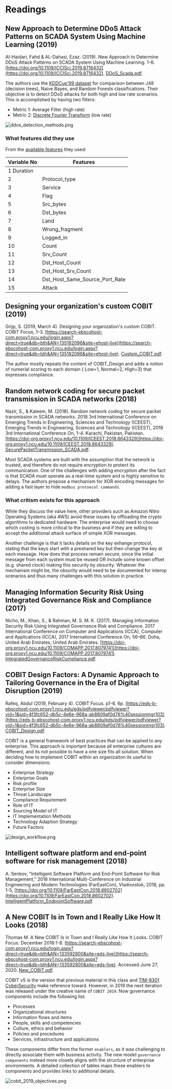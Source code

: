 # Readings

## New Approach to Determine DDoS Attack Patterns on SCADA System Using Machine Learning (2019)

Al-Haidari, Fahd & AL-Dahasi, Ezaz. (2019). New Approach to Determine DDoS Attack Patterns on SCADA System Using Machine Learning. 1-6. [https://doi.org/10.1109/ICCISci.2019.8716432](https://doi.org/10.1109/ICCISci.2019.8716432). [DDoS_Scada.pdf](DDoS_Scada.pdf).

The authors use the [KDDCup'99 dataset](http://kdd.ics.uci.edu/databases/kddcup99/kddcup99.html) for comparison between J48 (decision trees), Naive Bayes, and Random Forests classifications.  Their objective is to detect DDoS attacks for both high and low rate scenarios.  This is accomplished by having two filters:

- Metric 1: Average Filter (high rate)
- Metric 2: [Discrete Fourier Transform](https://en.wikipedia.org/wiki/Discrete_Fourier_transform) (low rate)

![ddos_detection_methods.png](ddos_detection_methods.png)

### What features did they use

From the [available features](http://kdd.ics.uci.edu/databases/kddcup99/kddcup.names) they used:

|Variable No| Features|
|-----------|---------|
|1 Duration|
|2 |Protocol_type|
|3 |Service|
|4 |Flag|
|5 |Src_bytes|
|6 |Dst_bytes|
|7 |Land|
|8 |Wrong_fragment|
|9 |Logged_in|
|10| Count|
|11| Srv_Count|
|12| Dst_Host_Count|
|13| Dst_Host_Srv_Count|
|14| Dst_Host_Same_Source_Port_Rate|
|15| Attack|

## Designing your organization's custom COBIT (2019)

Grijp, S. (2019, March 4). Designing your organization's custom COBIT. COBIT Focus, 1–3. [https://search-ebscohost-com.proxy1.ncu.edu/login.aspx?direct=true&db=bth&AN=135182096&site=ehost-live](https://search-ebscohost-com.proxy1.ncu.edu/login.aspx?direct=true&db=bth&AN=135182096&site=ehost-live). [Custom_COBIT.pdf](Custom_COBIT.pdf).

The author mostly repeats the content of COBIT_Design and adds a notion of numerial scoring to each domain { Low=1, Normal=2, High=3} that expresses compliance.

## Random network coding for secure packet transmission in SCADA networks (2018)

Nazir, S., & Kaleem, M. (2018). Random network coding for secure packet transmission in SCADA networks. 2018 3rd International Conference on Emerging Trends in Engineering, Sciences and Technology (ICEEST), Emerging Trends in Engineering, Sciences and Technology (ICEEST), 2018 3rd International Conference On, 1–4. Karachi, Pakistan, Pakistan. [https://doi-org.proxy1.ncu.edu/10.1109/ICEEST.2018.8643329](https://doi-org.proxy1.ncu.edu/10.1109/ICEEST.2018.8643329). [SecurePacketTransmission_SCADA.pdf](SecurePacketTransmission_SCADA.pdf).

Most SCADA systems are built with the assumption that the network is trusted, and therefore do not require encryption to protect its communication.  One of the challenges with adding encryption after the fact is that SCADA must operate as a real-time system and is highly sensitive to delays.  The authors propose a mechanism for XOR encoding messages for adding a fast layer to hide `modbus protoecol commands`.  

### What critism exists for this approach

While they discuss the value here, other providers such as Amazon Nitro Operating Systems (aka AWS) avoid these issues by offloading the crypto algorithms to dedicated hardware.  The enterprise would need to choose which costing is more critical to the business and if they are willing to accept the additional attack surface of simple XOR messages. 

Another challenge is that it lacks details on the key exhange protocol, stating that the keys start with a preshared key but then change the key at each message.  How does that process remain secure, since the initial message from each system must be reused OR include some known offset (e.g. shared clock) making this security by obsurity.  Whatever the mechanism might be, the obsurity would need to be documented for interop scenarios and thus many challenges with this solution in practice.

## Managing Information Security Risk Using Integrated Governance Risk and Compliance (2017)

Nicho, M., Khan, S., & Rahman, M. S. M. K. (2017). Managing Information Security Risk Using Integrated Governance Risk and Compliance. 2017 International Conference on Computer and Applications (ICCA), Computer and Applications (ICCA), 2017 International Conference On, 56–66. Doha, United Arab Emirates, United Arab Emirates. [https://doi-org.proxy1.ncu.edu/10.1109/COMAPP.2017.8079741](https://doi-org.proxy1.ncu.edu/10.1109/COMAPP.2017.8079741). [IntegratedGovernanceRiskCompliance.pdf](IntegratedGovernanceRiskCompliance.pdf).

## COBIT Design Factors: A Dynamic Approach to Tailoring Governance in the Era of Digital Disruption (2019)

Rafeq, Abdul (2019, February 4). COBIT Focus. p1-6. 6p. [https://eds-b-ebscohost-com.proxy1.ncu.edu/eds/pdfviewer/pdfviewer?vid=1&sid=4f3fc652-db5c-4e6e-968a-ab8809af0d76%40sessionmgr103](https://eds-b-ebscohost-com.proxy1.ncu.edu/eds/pdfviewer/pdfviewer?vid=1&sid=4f3fc652-db5c-4e6e-968a-ab8809af0d76%40sessionmgr103).  [COBIT_Design.pdf](COBIT_Design.pdf).

COBIT is a general framework of best practices that can be applied to any enterprise.  This approach is important because all enterprise cultures are different, and its not possible to have a one size fits all solution.  When deciding how to implement COBIT within an organizaiton its useful to consider dimensions:

- Enterprise Strategy
- Enterprise Goals
- Risk profile
- Enterprise Size
- Threat Landscape
- Compliance Requirement
- Role of IT
- Sourcing Model of IT
- IT Implementation Methods
- Technology Adaption Strategy
- Future Factors

![design_workflow.png](design_workflow.png)

## Intelligent software platform and end-point software for risk management (2018)

A. Senkov, "Intelligent Software Platform and End-Point Software for Risk Management," 2018 International Multi-Conference on Industrial Engineering and Modern Technologies (FarEastCon), Vladivostok, 2018, pp. 1-5, [https://doi.org/10.1109/FarEastCon.2018.8602702](https://doi.org/10.1109/FarEastCon.2018.8602702). [IntelligentPlatform_EndpointSoftware.pdf](IntelligentPlatform_EndpointSoftware.pdf).

## A New COBIT Is in Town and I Really Like How It Looks (2018)

Thomas M. A New COBIT Is in Town and I Really Like How It Looks. COBIT Focus. December 2018:1-8. [https://search-ebscohost-com.proxy1.ncu.edu/login.aspx?direct=true&db=bth&AN=133592800&site=eds-live](https://search-ebscohost-com.proxy1.ncu.edu/login.aspx?direct=true&db=bth&AN=133592800&site=eds-live). Accessed June 27, 2020. [New_COBIT.pdf](New_COBIT.pdf).


COBIT v5 is the version that previous material in this class and [TIM-8301 CyberSecurity](https://github.com/dr-natetorious/TIM-8301-Principals_of_CyberSecurity) make reference toward.  However, in 2019 the next iteration was released under the creative name of `COBIT 2019`.  Now governance components include the following list:

- Processes
- Organizational structures
- Information flows and items
- People, skills and competencies
- Culture, ethics and behavior
- Policies and procedures
- Services, infrastructure and applications

These components differ from the former `enablers`, as it was challenging to directly associate them with business activity.  The new model `governance components` instead more closely aligns with the structure of enterprise environments.  A detailed collection of tables maps these enablers to components and provides links to additional details.

![cobit_2019_objectives.png](cobit_2019_objectives.png)
